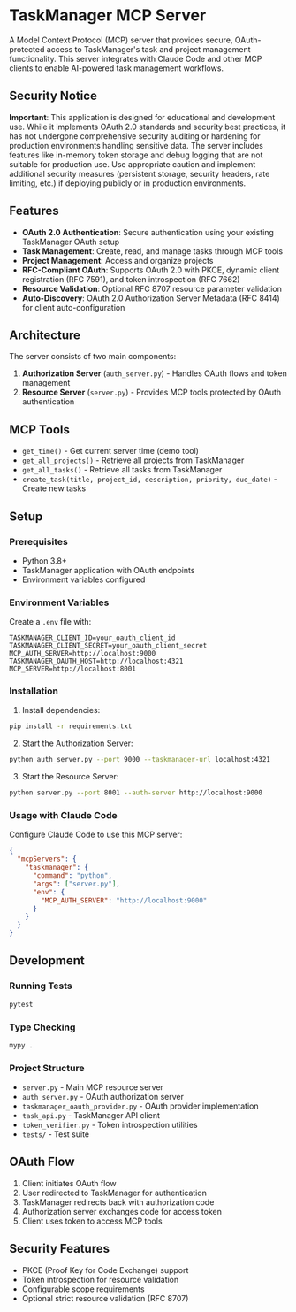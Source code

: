 # TaskManager MCP Server

A Model Context Protocol (MCP) server that provides secure, OAuth-protected access to TaskManager's task and project management functionality. This server integrates with Claude Code and other MCP clients to enable AI-powered task management workflows.

## Security Notice

**Important**: This application is designed for educational and development use. While it implements OAuth 2.0 standards and security best practices, it has not undergone comprehensive security auditing or hardening for production environments handling sensitive data. The server includes features like in-memory token storage and debug logging that are not suitable for production use. Use appropriate caution and implement additional security measures (persistent storage, security headers, rate limiting, etc.) if deploying publicly or in production environments.

## Features

- **OAuth 2.0 Authentication**: Secure authentication using your existing TaskManager OAuth setup
- **Task Management**: Create, read, and manage tasks through MCP tools
- **Project Management**: Access and organize projects
- **RFC-Compliant OAuth**: Supports OAuth 2.0 with PKCE, dynamic client registration (RFC 7591), and token introspection (RFC 7662)
- **Resource Validation**: Optional RFC 8707 resource parameter validation
- **Auto-Discovery**: OAuth 2.0 Authorization Server Metadata (RFC 8414) for client auto-configuration

## Architecture

The server consists of two main components:

1. **Authorization Server** (`auth_server.py`) - Handles OAuth flows and token management
2. **Resource Server** (`server.py`) - Provides MCP tools protected by OAuth authentication

## MCP Tools

- `get_time()` - Get current server time (demo tool)
- `get_all_projects()` - Retrieve all projects from TaskManager
- `get_all_tasks()` - Retrieve all tasks from TaskManager  
- `create_task(title, project_id, description, priority, due_date)` - Create new tasks

## Setup

### Prerequisites

- Python 3.8+
- TaskManager application with OAuth endpoints
- Environment variables configured

### Environment Variables

Create a `.env` file with:

```env
TASKMANAGER_CLIENT_ID=your_oauth_client_id
TASKMANAGER_CLIENT_SECRET=your_oauth_client_secret
MCP_AUTH_SERVER=http://localhost:9000
TASKMANAGER_OAUTH_HOST=http://localhost:4321
MCP_SERVER=http://localhost:8001
```

### Installation

1. Install dependencies:
```bash
pip install -r requirements.txt
```

2. Start the Authorization Server:
```bash
python auth_server.py --port 9000 --taskmanager-url localhost:4321
```

3. Start the Resource Server:
```bash
python server.py --port 8001 --auth-server http://localhost:9000
```

### Usage with Claude Code

Configure Claude Code to use this MCP server:

```json
{
  "mcpServers": {
    "taskmanager": {
      "command": "python",
      "args": ["server.py"],
      "env": {
        "MCP_AUTH_SERVER": "http://localhost:9000"
      }
    }
  }
}
```

## Development

### Running Tests

```bash
pytest
```

### Type Checking

```bash
mypy .
```

### Project Structure

- `server.py` - Main MCP resource server
- `auth_server.py` - OAuth authorization server  
- `taskmanager_oauth_provider.py` - OAuth provider implementation
- `task_api.py` - TaskManager API client
- `token_verifier.py` - Token introspection utilities
- `tests/` - Test suite

## OAuth Flow

1. Client initiates OAuth flow
2. User redirected to TaskManager for authentication
3. TaskManager redirects back with authorization code
4. Authorization server exchanges code for access token
5. Client uses token to access MCP tools

## Security Features

- PKCE (Proof Key for Code Exchange) support
- Token introspection for resource validation
- Configurable scope requirements
- Optional strict resource validation (RFC 8707)
